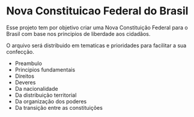 # Nova Constituicao Federal do Brasil
Esse projeto tem por objetivo criar uma Nova Constituição Federal para o Brasil com base nos principios de liberdade aos cidadãos.

O arquivo será distribuido em tematicas e prioridades para facilitar a sua confecção.

- Preambulo
- Principios fundamentais
- Direitos
- Deveres
- Da nacionalidade
- Da distribuição territorial
- Da organização dos poderes
- Da transição entre as constituições
